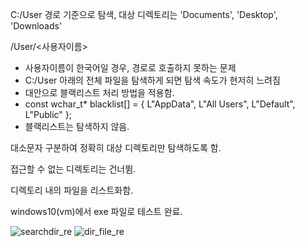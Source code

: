 C:/User 경로 기준으로 탐색, 
대상 디렉토리는 'Documents', 'Desktop', 'Downloads'

/User/<사용자이름>
  - 사용자이름이 한국어일 경우, 경로로 호출하지 못하는 문제
  - C:/User 아래의 전체 파일을 탐색하게 되면 탐색 속도가 현저히 느려짐
  - 대안으로 블랙리스트 처리 방법을 적용함.
  - const wchar_t* blacklist[] = { L"AppData", L"All Users", L"Default", L"Public" };
  - 블랙리스트는 탐색하지 않음.

대소문자 구분하여 정확히 대상 디렉토리만 탐색하도록 함.

접근할 수 없는 디렉토리는 건너뜀.

디렉토리 내의 파일을 리스트화함. 

windows10(vm)에서 exe 파일로 테스트 완료.

![searchdir_re](https://github.com/00forensic/ran01/assets/105771793/d01668b8-a493-4a3c-84c1-e90a44ab2faf)
![dir_file_re](https://github.com/00forensic/ran01/assets/105771793/7ac20159-e0e9-414a-9cd3-f9968a8872cc)
